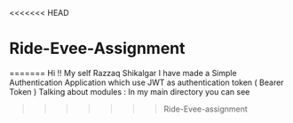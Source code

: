 <<<<<<< HEAD
# Ride-Evee-Assignment
=======
Hi !! My self Razzaq Shikalgar 
I have made a Simple Authentication Application which use JWT as authentication token ( Bearer Token ) 
Talking about modules : 
In my main directory you can see 
>>>>>>> Ride-Evee-assignment
